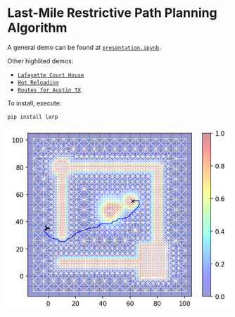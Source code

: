 # Last-Mile Restrictive Path Planning Algorithm

A general demo can be found at [`presentation.ipynb`](https://github.com/wzjoriv/Larp/blob/main/presentation.ipynb).

Other highlited demos:
* [`Lafayette Court House`](https://github.com/wzjoriv/Larp/blob/main/docs/demos/Lafayette%20Court%20House/presentation.ipynb)
* [`Hot Reloading`](https://github.com/wzjoriv/Larp/blob/main/docs/demos/Hot%20Reloading%20in%20Room/presentation.ipynb)
* [`Routes for Austin TX`](https://github.com/wzjoriv/Larp/blob/main/docs/demos/Routes%20for%20Austin%20TX/presentation.ipynb)

To install, execute:
```bash
pip install larp
```

![alt text](https://github.com/wzjoriv/Larp/blob/main/docs/imgs/route_graph.png?raw=true)